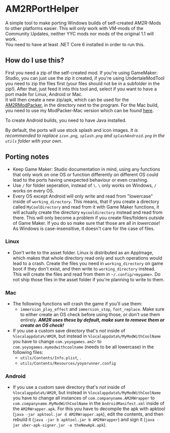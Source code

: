 # AM2RPortHelper
A simple tool to make porting Windows builds of self-created AM2R-Mods to other platforms easier. This will *only* work with VM-mods of the Community Updates, neither YYC mods nor mods of the original 1.1 will work.  
You need to have at least .NET Core 6 installed in order to run this.
 
## How do I use this?
First you need a zip of the self-created mod. If you're using GameMaker: Studio, you can just use the zip it created, if you're using UndertaleModTool you need to zip the files first (your files should not be in a subfolder in the zip!). After that, just feed it into this tool and, select if you want to have a port made for Linux, Android or Mac.  
It will then create a new zip/apk, which can be used for the [AM2RModPacker](https://github.com/AM2R-Community-Developers/AM2RModpacker-Mac), in the directory next to the program. For the Mac build, you need to use my ModPacker-Mac version which can be found [here](https://github.com/AM2R-Community-Developers/AM2RModpacker-Mac).

To create Android builds, you need to have Java installed.

By default, the ports will use stock splash and icon images. *It is recommended to replace `icon.png`, `splash.png` and `splashAndroid.png` in the `utils` folder with your own*.

## Porting notes
- Keep Game Maker: Studio documentation in mind, using any functions that only work on one OS or function differently on different OS could lead to the ports having unexpected behaviour or even crashing.
- Use `/` for folder seperation, instead of `\`. `\` only works on Windows, `/` works on every OS.
- Every OS except Android will only write and read from "lowercase" inside of `working_directory`. This means, that if you create a directory called `MyCoolDirectory` and read from it with Game Maker functions, it will actually create the directory `mycooldirectory` instead and read from there. This will only become a problem if you create files/folders *outside* of Game Maker. If you do so make sure that those are all in *lowercase*! As Windows is case-insensitive, it doesn't care for the case of files.

### Linux
- Don't write to the asset folder. Linux is distributed as an AppImage, which makes that whole directory read only and such operations would lead to a crash. Create the files you need in `working_directory` on game boot if they don't exist, and then write to `working_directory` instead. This will create the files and read from them in `~/.config/<mygame>`. Do not ship those files in the asset folder if you're planning to write to them.

### Mac
-  The following functions will crash the game if you'll use them:
   - `immersion_play_effect` and `immersion_stop`, `font_replace`. Make sure to either create an OS check before using those, or don't use them entirely. ***AM2R uses these by default, make sure to remove them or create an OS check!***
- If you use a custom save directory that's *not* inside of `%localappdata%/AM2R`, but instead in `%localappdata%/MyModWithCoolName` you have to change `com.yoyogames.am2r` to `com.yoyogames.mymodwithcoolname` (needs to be all lowercase) in the following files:
    * `utils/Contents/Info.plist`, .
    * `utils/Contents/Resources/yoyorunner.config`

### Android
- If you use a custom save directory that's *not* inside of `%localappdata%/AM2R`, but instead in `%localappdata%/MyModWithCoolName` you have to change all instances of `com.companyname.AM2RWrapper` to `com.companyname.MyModWithCoolName` in the `AndroidManifest.xml` inside of the `AM2RWrapper.apk`. For this you have to decompile the apk with apktool (`java -jar apktool.jar d AM2RWrapper.apk`), edit the contents, and then rebuild it  (`java -jar b apktool.jar b AM2RWrapper`) and sign it (`java -jar uber-apk-signer.jar -a theNewApk.apk`).
